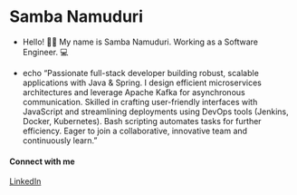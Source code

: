 # Samba Namuduri 

- Hello! 👋🏼 My name is Samba Namuduri. Working as a Software Engineer. 💻

- echo “Passionate full-stack developer building robust, scalable applications with Java & Spring. I design efficient microservices
architectures and leverage Apache Kafka for asynchronous communication. Skilled in crafting user-friendly interfaces with
JavaScript and streamlining deployments using DevOps tools (Jenkins, Docker, Kubernetes). Bash scripting automates tasks
for further efficiency. Eager to join a collaborative, innovative team and continuously learn.”

<h4>Connect with me</h4>
<a href="https://www.linkedin.com/in/sambanamuduri" rel="nofollow"> LinkedIn </a>
<br>
